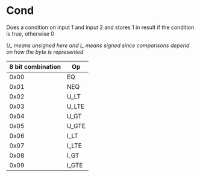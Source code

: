 # Cond

Does a condition on input 1 and input 2 and stores 1 in result if the condition is true, otherwise 0

*U_ means unsigned here and I_ means signed since comparisons depend on how the byte is represented*

| 8 bit combination | Op       |
|-------------------|----------|
| 0x00              | EQ       |
| 0x01              | NEQ      |
| 0x02              | U_LT     |
| 0x03              | U_LTE    |
| 0x04              | U_GT     |
| 0x05              | U_GTE    |
| 0x06              | I_LT     |
| 0x07              | I_LTE    |
| 0x08              | I_GT     |
| 0x09              | I_GTE    |
